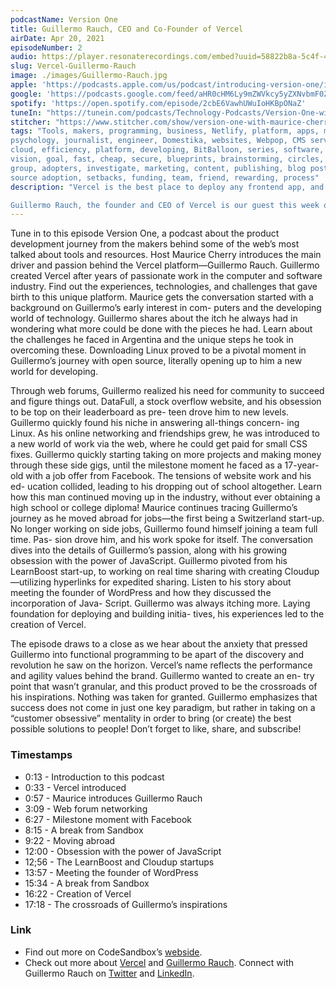 ```yaml
---
podcastName: Version One
title: Guillermo Rauch, CEO and Co-Founder of Vercel
airDate: Apr 20, 2021
episodeNumber: 2
audio: https://player.resonaterecordings.com/embed?uuid=58822b8a-5c4f-4eee-8d3c-4cde2052d31f&accentColor=13,180,206&backgroundColor=242,242,242
slug: Vercel-Guillermo-Rauch
image: ./images/Guillermo-Rauch.jpg
apple: 'https://podcasts.apple.com/us/podcast/introducing-version-one/id1558498088?i=1000513093620'
google: 'https://podcasts.google.com/feed/aHR0cHM6Ly9mZWVkcy5yZXNvbmF0ZXJlY29yZGluZ3MuY29tL3ZlcnNpb24tb25lLXdpdGgtbWF1cmljZS1jaGVycnk/episode/N2M1NDA2MjYtZmUyYS00NmVkLWFmOGItOTljZWM2NTRhMmRl?sa=X&ved=0CAQQkfYCahcKEwio7urO7-bvAhUAAAAAHQAAAAAQAQ'
spotify: 'https://open.spotify.com/episode/2cbE6VawhUWuIoHKBpONaZ'
tuneIn: "https://tunein.com/podcasts/Technology-Podcasts/Version-One-with-Maurice-Cherry-p1416547/?topicId=161575825"
stitcher: "https://www.stitcher.com/show/version-one-with-maurice-cherry/episode/introducing-version-one-82408223"
tags: "Tools, makers, programming, business, Netlify, platform, apps, music,
psychology, journalist, engineer, Domestika, websites, Webpop, CMS services,
cloud, efficiency, platform, developing, BitBalloon, series, software, create,
vision, goal, fast, cheap, secure, blueprints, brainstorming, circles, core,
group, adopters, investigate, marketing, content, publishing, blog posts, open
source adoption, setbacks, funding, team, friend, rewarding, process"
description: "Vercel is the best place to deploy any frontend app, and the platform enables frontend teams to do their best work. It works with over 30 Jamstack frameworks and is used by teams at Airbnb, Twilio, and The Washington Post (to name a few).

Guillermo Rauch, the founder and CEO of Vercel is our guest this week on Version One. From his early start with tech and open source in Argentina to becoming a part of the startup community in San Francisco, we'll follow Guillermo on his international journey that led to creating the Vercel platform."
---
```


Tune in to this episode Version One, a podcast about the product development journey from the makers behind some of the web’s most talked about tools and resources. Host Maurice Cherry introduces the main driver and passion behind the Vercel platform—Guillermo Rauch. Guillermo created Vercel after years of passionate work in the computer and software industry. Find out the experiences, technologies, and challenges that gave birth to this unique platform.
Maurice gets the conversation started with a background on Guillermo’s early interest in com- puters and the developing world of technology. Guillermo shares about the itch he always had in wondering what more could be done with the pieces he had. Learn about the challenges he faced in Argentina and the unique steps he took in overcoming these. Downloading Linux proved to be a pivotal moment in Guillermo’s journey with open source, literally opening up to him a new world for developing.

Through web forums, Guillermo realized his need for community to succeed and figure things out. DataFull, a stock overflow website, and his obsession to be top on their leaderboard as pre- teen drove him to new levels. Guillermo quickly found his niche in answering all-things concern- ing Linux. As his online networking and friendships grew, he was introduced to a new world of work via the web, where he could get paid for small CSS fixes. Guillermo quickly starting taking on more projects and making money through these side gigs, until the milestone moment he faced as a 17-year-old with a job offer from Facebook. The tensions of website work and his ed- ucation collided, leading to his dropping out of school altogether. Learn how this man continued moving up in the industry, without ever obtaining a high school or college diploma! Maurice continues tracing Guillermo’s journey as he moved abroad for jobs—the first being a Switzerland start-up. No longer working on side jobs, Guillermo found himself joining a team full time. Pas- sion drove him, and his work spoke for itself.
The conversation dives into the details of Guillermo’s passion, along with his growing obsession with the power of JavaScript. Guillermo pivoted from his LearnBoost start-up, to working on real time sharing with creating Cloudup—utilizing hyperlinks for expedited sharing. Listen to his story about meeting the founder of WordPress and how they discussed the incorporation of Java- Script. Guillermo was always itching more. Laying foundation for deploying and building initia- tives, his experiences led to the creation of Vercel.

The episode draws to a close as we hear about the anxiety that pressed Guillermo into functional programming to be apart of the discovery and revolution he saw on the horizon. Vercel’s name reflects the performance and agility values behind the brand. Guillermo wanted to create an en- try point that wasn’t granular, and this product proved to be the crossroads of his inspirations. Nothing was taken for granted. Guillermo emphasizes that success does not come in just one key paradigm, but rather in taking on a “customer obsessive” mentality in order to bring (or create) the best possible solutions to people!
Don’t forget to like, share, and subscribe!

### Timestamps
- 0:13 - Introduction to this podcast
- 0:33 - Vercel introduced 
- 0:57 - Maurice introduces Guillermo Rauch 
- 3:09 - Web forum networking
- 6:27 - Milestone moment with Facebook
- 8:15 - A break from Sandbox 
- 9:22 - Moving abroad
- 12:00 - Obsession with the power of JavaScript
- 12;56 - The LearnBoost and Cloudup startups
- 13:57 - Meeting the founder of WordPress
- 15:34 - A break from Sandbox 
- 16:22 - Creation of Vercel
- 17:18 - The crossroads of Guillermo’s inspirations


### Link
- Find out more on CodeSandbox’s [webside](https://codesandbox.io).
- Check out more about [Vercel](https://vercel.com) and [Guillermo Rauch](https://rauchg.com). Connect with Guillermo Rauch on [Twitter](https://twitter.com/rauchg) and [LinkedIn](https://www.linkedin.com/in/guillermo-rauch-b834b917b/).

